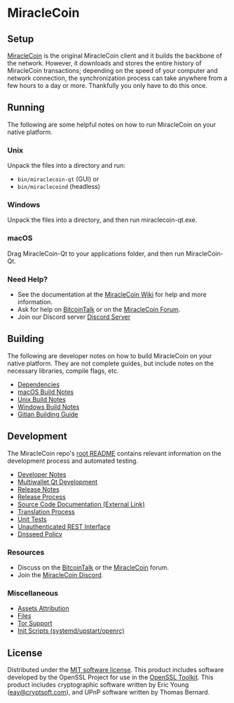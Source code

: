 MiracleCoin
=============

Setup
---------------------
[MiracleCoin](http://miraclecoin.org/wallet) is the original MiracleCoin client and it builds the backbone of the network. However, it downloads and stores the entire history of MiracleCoin transactions; depending on the speed of your computer and network connection, the synchronization process can take anywhere from a few hours to a day or more. Thankfully you only have to do this once.

Running
---------------------
The following are some helpful notes on how to run MiracleCoin on your native platform.

### Unix

Unpack the files into a directory and run:

- `bin/miraclecoin-qt` (GUI) or
- `bin/miraclecoind` (headless)

### Windows

Unpack the files into a directory, and then run miraclecoin-qt.exe.

### macOS

Drag MiracleCoin-Qt to your applications folder, and then run MiracleCoin-Qt.

### Need Help?

* See the documentation at the [MiracleCoin Wiki](https://github.com/MiracleCoin-Project/MiracleCoin/wiki)
for help and more information.
* Ask for help on [BitcoinTalk](https://bitcointalk.org/index.php?topic=1262920.0) or on the [MiracleCoin Forum](http://forum.miraclecoin.org/).
* Join our Discord server [Discord Server](https://discord.miraclecoin.org)

Building
---------------------
The following are developer notes on how to build MiracleCoin on your native platform. They are not complete guides, but include notes on the necessary libraries, compile flags, etc.

- [Dependencies](dependencies.md)
- [macOS Build Notes](build-osx.md)
- [Unix Build Notes](build-unix.md)
- [Windows Build Notes](build-windows.md)
- [Gitian Building Guide](gitian-building.md)

Development
---------------------
The MiracleCoin repo's [root README](/README.md) contains relevant information on the development process and automated testing.

- [Developer Notes](developer-notes.md)
- [Multiwallet Qt Development](multiwallet-qt.md)
- [Release Notes](release-notes.md)
- [Release Process](release-process.md)
- [Source Code Documentation (External Link)](https://www.fuzzbawls.pw/miraclecoin/doxygen/)
- [Translation Process](translation_process.md)
- [Unit Tests](unit-tests.md)
- [Unauthenticated REST Interface](REST-interface.md)
- [Dnsseed Policy](dnsseed-policy.md)

### Resources
* Discuss on the [BitcoinTalk](https://bitcointalk.org/index.php?topic=1262920.0) or the [MiracleCoin](http://forum.miraclecoin.org/) forum.
* Join the [MiracleCoin Discord](https://discord.miraclecoin.org).

### Miscellaneous
- [Assets Attribution](assets-attribution.md)
- [Files](files.md)
- [Tor Support](tor.md)
- [Init Scripts (systemd/upstart/openrc)](init.md)

License
---------------------
Distributed under the [MIT software license](/COPYING).
This product includes software developed by the OpenSSL Project for use in the [OpenSSL Toolkit](https://www.openssl.org/). This product includes
cryptographic software written by Eric Young ([eay@cryptsoft.com](mailto:eay@cryptsoft.com)), and UPnP software written by Thomas Bernard.
